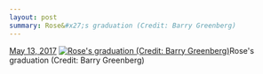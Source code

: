 ```yaml
---
layout: post
summary: Rose&#x27;s graduation (Credit: Barry Greenberg)
---
```


<p>
  <time><a href="/628">May 13, 2017</a></time>
  <a href="/628"><img src="{{ site.assets_url }}/628-463.jpg" srcset="{{ site.assets_url }}/628-232.jpg 232w, {{ site.assets_url }}/628-463.jpg 463w, {{ site.assets_url }}/628-694.jpg 694w, {{ site.assets_url }}/628-926.jpg 926w" sizes="(min-width: 700px) 50vw, calc(100vw - 2rem)" alt="Rose&#x27;s graduation (Credit: Barry Greenberg)" /></a><span>Rose&#x27;s graduation (Credit: Barry Greenberg)</span>
</p>
